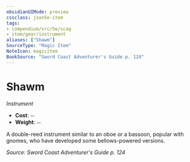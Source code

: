 ```yaml
---
obsidianUIMode: preview
cssclass: json5e-item
tags:
- compendium/src/5e/scag
- item/gear/instrument
aliases: ["Shawm"]
SourceType: "Magic Item"
NoteIcon: magicitem
BookSource: "Sword Coast Adventurer's Guide p. 124"
---
```

# Shawm
*Instrument*  

- **Cost**: ⏤
- **Weight**: ⏤

A double-reed instrument similar to an oboe or a bassoon, popular with gnomes, who have developed some bellows-powered versions.

*Source: Sword Coast Adventurer's Guide p. 124*